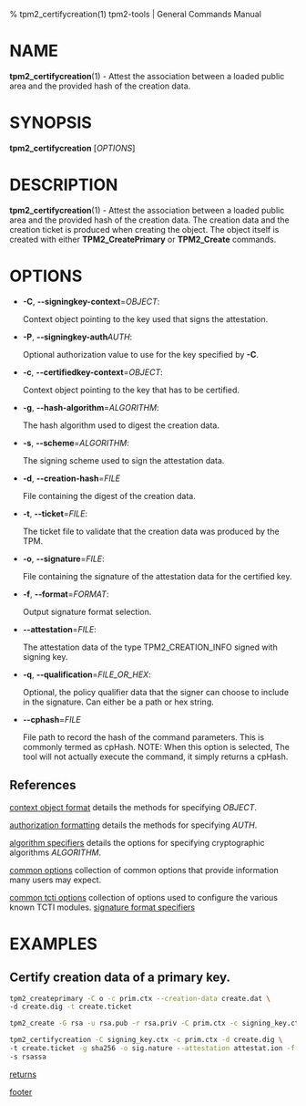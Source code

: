% tpm2_certifycreation(1) tpm2-tools | General Commands Manual

# NAME

**tpm2_certifycreation**(1) - Attest the association between a loaded public
area and the provided hash of the creation data.

# SYNOPSIS

**tpm2_certifycreation** [*OPTIONS*]

# DESCRIPTION

**tpm2_certifycreation**(1) - Attest the association between a loaded public
area and the provided hash of the creation data. The creation data and the
creation ticket is produced when creating the object. The object itself is
created with either **TPM2_CreatePrimary** or **TPM2_Create** commands.

# OPTIONS

  * **-C**, **\--signingkey-context**=_OBJECT_:

    Context object pointing to the key used that signs the attestation.

  * **-P**, **\--signingkey-auth**_AUTH_:

    Optional authorization value to use for the key specified by **-C**.

  * **-c**, **\--certifiedkey-context**=_OBJECT_:

    Context object pointing to the key that has to be certified.

  * **-g**, **\--hash-algorithm**=_ALGORITHM_:

    The hash algorithm used to digest the creation data.

  * **-s**, **\--scheme**=_ALGORITHM_:

    The signing scheme used to sign the attestation data.

  * **-d**, **\--creation-hash**=_FILE_

    File containing the digest of the creation data.

  * **-t**, **\--ticket**=_FILE_:

    The ticket file to validate that the creation data was produced by the TPM.

  * **-o**, **\--signature**=_FILE_:

    File containing the signature of the attestation data for the certified key.

  * **-f**, **\--format**=_FORMAT_:

    Output signature format selection.

  * **--attestation**=_FILE_:

    The attestation data of the type TPM2_CREATION_INFO signed with signing key.

  * **-q**, **\--qualification**=_FILE\_OR\_HEX_:

    Optional, the policy qualifier data that the signer can choose to include in the
    signature. Can either be a path or hex string.

  * **\--cphash**=_FILE_

    File path to record the hash of the command parameters. This is commonly
    termed as cpHash. NOTE: When this option is selected, The tool will not
    actually execute the command, it simply returns a cpHash.

## References

[context object format](common/ctxobj.md) details the methods for specifying
_OBJECT_.

[authorization formatting](common/authorizations.md) details the methods for
specifying _AUTH_.

[algorithm specifiers](common/alg.md) details the options for specifying
cryptographic algorithms _ALGORITHM_.

[common options](common/options.md) collection of common options that provide
information many users may expect.

[common tcti options](common/tcti.md) collection of options used to configure
the various known TCTI modules.
[signature format specifiers](common/signature.md)

# EXAMPLES

## Certify creation data of a primary key.

```bash
tpm2_createprimary -C o -c prim.ctx --creation-data create.dat \
-d create.dig -t create.ticket

tpm2_create -G rsa -u rsa.pub -r rsa.priv -C prim.ctx -c signing_key.ctx

tpm2_certifycreation -C signing_key.ctx -c prim.ctx -d create.dig \
-t create.ticket -g sha256 -o sig.nature --attestation attestat.ion -f plain \
-s rsassa
```

[returns](common/returns.md)

[footer](common/footer.md)
